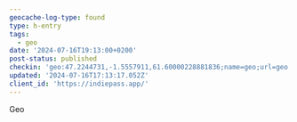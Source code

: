 ```yaml
---
geocache-log-type: found
type: h-entry
tags:
  - geo
date: '2024-07-16T19:13:00+0200'
post-status: published
checkin: 'geo:47.2244731,-1.5557911,61.60000228881836;name=geo;url=geo.com'
updated: '2024-07-16T17:13:17.052Z'
client_id: 'https://indiepass.app/'
---
```

Geo
